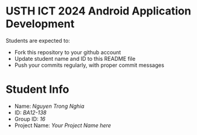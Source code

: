 USTH ICT 2024 Android Application Development
=====================================================

Students are expected to:

* Fork this repository to your github account
* Update student name and ID to this README file
* Push your commits regularly, with proper commit messages

Student Info
=======================

* Name: *Nguyen Trong Nghia*
* ID: *BA12-138*
* Group ID: *16*
* Project Name: *Your Project Name here*
